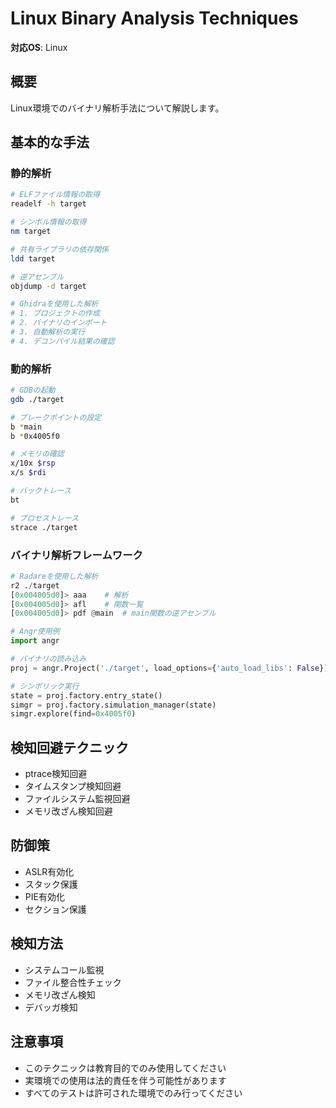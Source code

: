 # Linux Binary Analysis Techniques

**対応OS**: Linux

## 概要
Linux環境でのバイナリ解析手法について解説します。

## 基本的な手法

### 静的解析
```bash
# ELFファイル情報の取得
readelf -h target

# シンボル情報の取得
nm target

# 共有ライブラリの依存関係
ldd target

# 逆アセンブル
objdump -d target

# Ghidraを使用した解析
# 1. プロジェクトの作成
# 2. バイナリのインポート
# 3. 自動解析の実行
# 4. デコンパイル結果の確認
```

### 動的解析
```bash
# GDBの起動
gdb ./target

# ブレークポイントの設定
b *main
b *0x4005f0

# メモリの確認
x/10x $rsp
x/s $rdi

# バックトレース
bt

# プロセストレース
strace ./target
```

### バイナリ解析フレームワーク
```python
# Radareを使用した解析
r2 ./target
[0x004005d0]> aaa    # 解析
[0x004005d0]> afl    # 関数一覧
[0x004005d0]> pdf @main  # main関数の逆アセンブル

# Angr使用例
import angr

# バイナリの読み込み
proj = angr.Project('./target', load_options={'auto_load_libs': False})

# シンボリック実行
state = proj.factory.entry_state()
simgr = proj.factory.simulation_manager(state)
simgr.explore(find=0x4005f0)
```

## 検知回避テクニック
- ptrace検知回避
- タイムスタンプ検知回避
- ファイルシステム監視回避
- メモリ改ざん検知回避

## 防御策
- ASLR有効化
- スタック保護
- PIE有効化
- セクション保護

## 検知方法
- システムコール監視
- ファイル整合性チェック
- メモリ改ざん検知
- デバッガ検知

## 注意事項
- このテクニックは教育目的でのみ使用してください
- 実環境での使用は法的責任を伴う可能性があります
- すべてのテストは許可された環境でのみ行ってください 